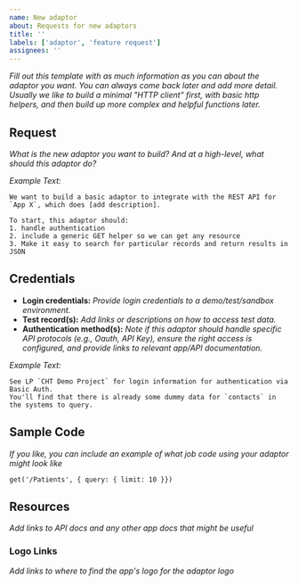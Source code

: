```yaml
---
name: New adaptor
about: Requests for new adaptors
title: ''
labels: ['adaptor', 'feature request']
assignees: ''
---
```


_Fill out this template with as much information as you can about the adaptor
you want. You can always come back later and add more detail. Usually we like to
build a minimal "HTTP client" first, with basic http helpers, and then build up
more complex and helpful functions later._

## Request

_What is the new adaptor you want to build? And at a high-level, what should
this adaptor do?_

_Example Text:_

```
We want to build a basic adaptor to integrate with the REST API for `App X`, which does [add description].

To start, this adaptor should:
1. handle authentication
2. include a generic GET helper so we can get any resource
3. Make it easy to search for particular records and return results in JSON
```

## Credentials

- **Login credentials:** _Provide login credentials to a demo/test/sandbox
  environment._
- **Test record(s):** _Add links or descriptions on how to access test data._
- **Authentication method(s):** _Note if this adaptor should handle specific API
  protocols (e.g., Oauth, API Key), ensure the right access is configured, and
  provide links to relevant app/API documentation._

_Example Text:_

```
See LP `CHT Demo Project` for login information for authentication via Basic Auth.
You'll find that there is already some dummy data for `contacts` in the systems to query.
```

## Sample Code

_If you like, you can include an example of what job code using your adaptor
might look like_

```
get('/Patients', { query: { limit: 10 }})
```

## Resources

_Add links to API docs and any other app docs that might be useful_

### Logo Links

_Add links to where to find the app's logo for the adaptor logo_
